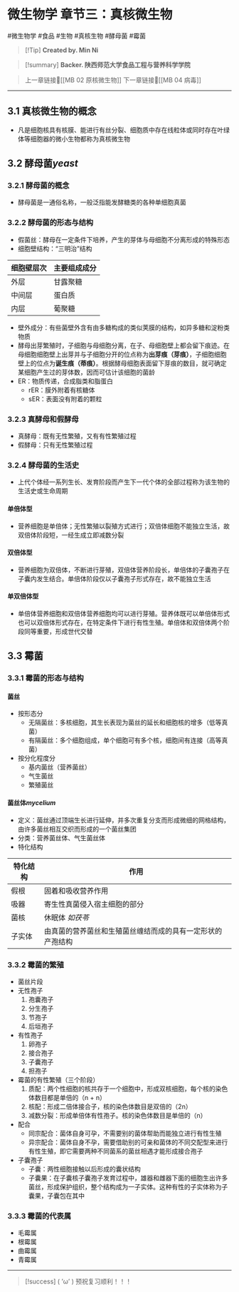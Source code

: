 # 微生物学 章节三：真核微生物
#微生物学 #食品 #生物 #真核生物 #酵母菌 #霉菌


> [!Tip] **Created by. Min Ni**

> [!summary] **Backer. 陕西师范大学食品工程与营养科学学院**

> 上一章链接🔗[[MB 02 原核微生物]]
> 下一章链接🔗[[MB 04 病毒]]

---
## 3.1 真核微生物的概念
- 凡是细胞核具有核膜、能进行有丝分裂、细胞质中存在线粒体或同时存在叶绿体等细胞器的微小生物都称为真核微生物
## 3.2 酵母菌*yeast*
### 3.2.1 酵母菌的概念
- 酵母菌是一通俗名称，一般泛指能发酵糖类的各种单细胞真菌
### 3.2.2 酵母菌的形态与结构
- 假菌丝：酵母在一定条件下培养，产生的芽体与母细胞不分离形成的特殊形态
- 细胞壁结构：“三明治”结构

| 细胞壁层次 | 主要组成成分 |
| ---------- | ------------ |
| 外层       | 甘露聚糖     |
| 中间层     | 蛋白质       |
| 内层       | 葡聚糖       |
- 壁外成分：有些菌壁外含有由多糖构成的类似荚膜的结构，如异多糖和淀粉类物质
- 酵母出芽繁殖时，子细胞与母细胞分离，在子、母细胞壁上都会留下痕迹。在母细胞细胞壁上出芽并与子细胞分开的位点称为**出芽痕（芽痕）**，子细胞细胞壁上的位点为**诞生痕（蒂痕）**。根据酵母细胞表面留下芽痕的数目，就可确定某细胞产生过的芽体数，因而可估计该细胞的菌龄
- ER：物质传递，合成脂类和脂蛋白
	- rER：膜外附着有核糖体
	- sER：表面没有附着的颗粒
### 3.2.3 真酵母和假酵母
- 真酵母：既有无性繁殖，又有有性繁殖过程
- 假酵母：只有无性繁殖过程
### 3.2.4 酵母菌的生活史
- 上代个体经一系列生长、发育阶段而产生下一代个体的全部过程称为该生物的生活史或生命周期
#### 单倍体型
- 营养细胞是单倍体；无性繁殖以裂殖方式进行；双倍体细胞不能独立生活，故双倍体阶段短，一经生成立即减数分裂
#### 双倍体型
- 营养细胞为双倍体，不断进行芽殖，双倍体营养阶段长，单倍体的子囊孢子在子囊内发生结合。单倍体阶段仅以子囊孢子形式存在，故不能独立生活
#### 单双倍体型
- 单倍体营养细胞和双倍体营养细胞均可以进行芽殖。营养体既可以单倍体形式也可以双倍体形式存在，在特定条件下进行有性生殖。单倍体和双倍体两个阶段同等重要，形成世代交替
## 3.3 霉菌
### 3.3.1 霉菌的形态与结构
#### 菌丝
- 按形态分
	- 无隔菌丝：多核细胞，其生长表现为菌丝的延长和细胞核的增多（低等真菌）
	- 有隔菌丝：多个细胞组成，单个细胞可有多个核，细胞间有连接（高等真菌）
- 按分化程度分
	- 基内菌丝（营养菌丝）
	- 气生菌丝
	- 繁殖菌丝
#### 菌丝体*mycelium*
- 定义：菌丝通过顶端生长进行延伸，并多次重复分支而形成微细的网格结构，由许多菌丝相互交织而形成的一个菌丝集团
- 分类：营养菌丝体、气生菌丝体
- 特化结构

| 特化结构 | 作用                                                       |
| -------- | ---------------------------------------------------------- |
| 假根     | 固着和吸收营养作用                                         |
| 吸器     | 寄生性真菌侵入宿主细胞的部分                               |
| 菌核     | 休眠体 *如茯苓*                                            |
| 子实体   | 由真菌的营养菌丝和生殖菌丝缠结而成的具有一定形状的产孢结构 |

### 3.3.2 霉菌的繁殖
- 菌丝片段
- 无性孢子
	1. 孢囊孢子
	2. 分生孢子
	3. 节孢子
	4. 后垣孢子
- 有性孢子
	1. 卵孢子
	2. 接合孢子
	3. 子囊孢子
	4. 担孢子
- 霉菌的有性繁殖（三个阶段）
	1. 质配：两个性细胞的核共存于一个细胞中，形成双核细胞，每个核的染色体数目都是单倍的（n + n）
	2. 核配：形成二倍体接合子，核的染色体数目是双倍的（2n）
	3. 减数分裂：形成单倍体有性孢子。核的染色体数目是单倍的（n）
- 配合
	- 同宗配合：菌体自身可孕，不需要别的菌体帮助而能独立进行有性生殖
	- 异宗配合：菌体自身不孕，需要借助别的可亲和菌体的不同交配型来进行有性生殖，即它需要两种不同菌系的菌丝相遇才能形成接合孢子
- 子囊孢子
	- 子囊：两性细胞接触以后形成的囊状结构
	- 子囊果：在子囊核子囊孢子发育过程中，雄器和雌器下面的细胞生出许多菌丝，形成保护组织，整个结构成为一子实体。这种有性的子实体称为子囊果，子囊包在其中
### 3.3.3 霉菌的代表属
- 毛霉属
- 根霉属
- 曲霉属
- 青霉属

---
> [!success] ( ’ω’ ) 预祝复习顺利！！！       



